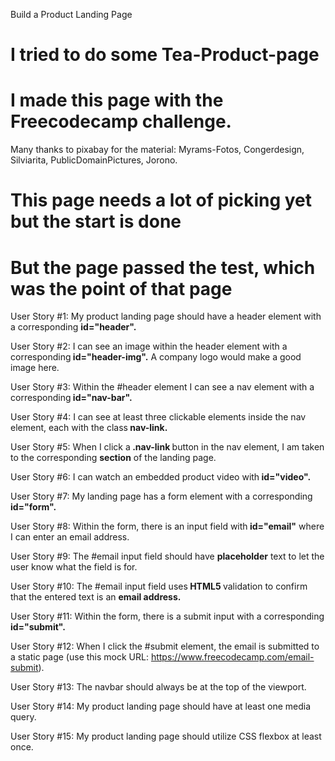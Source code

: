 Build a Product Landing Page
# I tried to do some Tea-Product-page
# I made this page with the Freecodecamp challenge.
Many thanks to pixabay for the material: Myrams-Fotos, Congerdesign, Silviarita, PublicDomainPictures, Jorono.
# This page needs a lot of picking yet but the start is done
# But the page passed the test, which was the point of that page

User Story #1: My product landing page should have a header element with a corresponding <strong> id="header".</strong>

User Story #2: I can see an image within the header element with a corresponding<strong> id="header-img".</strong> A company logo would make a good image here.

User Story #3: Within the #header element I can see a nav element with a corresponding<strong> id="nav-bar".</strong>

User Story #4: I can see at least three clickable elements inside the nav element, each with the class<strong> nav-link.</strong>

User Story #5: When I click a<strong> .nav-link </strong>button in the nav element, I am taken to the corresponding <strong>section</strong> of the landing page.

User Story #6: I can watch an embedded product video with<strong> id="video".</strong>

User Story #7: My landing page has a form element with a corresponding<strong> id="form".</strong>

User Story #8: Within the form, there is an input field with<strong> id="email"</strong> where I can enter an email address.

User Story #9: The #email input field should have <strong>placeholder</strong> text to let the user know what the field is for.

User Story #10: The #email input field uses<strong> HTML5 </strong>validation to confirm that the entered text is an <strong>email address.</strong>

User Story #11: Within the form, there is a submit input with a corresponding<strong> id="submit".</strong>

User Story #12: When I click the #submit element, the email is submitted to a static page (use this mock URL: https://www.freecodecamp.com/email-submit).

User Story #13: The navbar should always be at the top of the viewport.

User Story #14: My product landing page should have at least one media query.

User Story #15: My product landing page should utilize CSS flexbox at least once.
